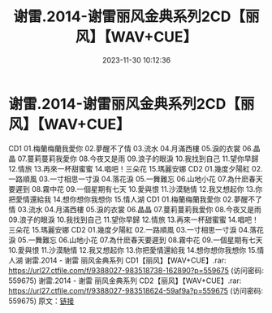 ﻿---
title: 谢雷.2014-谢雷丽风金典系列2CD【丽风】【WAV+CUE】
date: 2023-11-30 10:12:36
categories: WAV车载音乐、镜像
tags: 华语中文
---
# 谢雷.2014-谢雷丽风金典系列2CD【丽风】【WAV+CUE】

CD1
01.梅蘭梅蘭我愛你
02.夢醒不了情
03.流水
04.月滿西樓
05.淚的衣裳
06.晶晶
07.蔓莉蔓莉我愛你
08.今夜又是雨
09.浪子的眼淚
10.我找到自己
11.望你早歸
12.情旅
13.再來一杯甜蜜蜜
14.唱吧！三朵花
15.瑪麗安娜
CD2
01.幾度夕陽紅
02.一路順風
03.一寸相思一寸淚
04.落花淚
05.一舞難忘
06.山地小花
07.為什麽春天要遲到
08.霧中花
09.一個星期有七天
10.愛與恨
11.沙漠馳情
12.我又想起你
13.你把愛情還給我
14.想你想你我想你
15.情人湖
CD1
01.梅蘭梅蘭我愛你
02.夢醒不了情
03.流水
04.月滿西樓
05.淚的衣裳
06.晶晶
07.蔓莉蔓莉我愛你
08.今夜又是雨
09.浪子的眼淚
10.我找到自己
11.望你早歸
12.情旅
13.再來一杯甜蜜蜜
14.唱吧！三朵花
15.瑪麗安娜
CD2
01.幾度夕陽紅
02.一路順風
03.一寸相思一寸淚
04.落花淚
05.一舞難忘
06.山地小花
07.為什麽春天要遲到
08.霧中花
09.一個星期有七天
10.愛與恨
11.沙漠馳情
12.我又想起你
13.你把愛情還給我
14.想你想你我想你
15.情人湖
谢雷.2014 - 谢雷 丽风金典系列 CD1【丽风】【WAV+CUE】.rar: https://url27.ctfile.com/f/9388027-983518738-162890?p=559675
(访问密码: 559675)
谢雷.2014 - 谢雷 丽风金典系列 CD2【丽风】【WAV+CUE】.rar: https://url27.ctfile.com/f/9388027-983518624-59af9a?p=559675
(访问密码: 559675)
原文：[链接](https://blog.sina.com.cn/s/blog_1647c7e76010313vg.html)